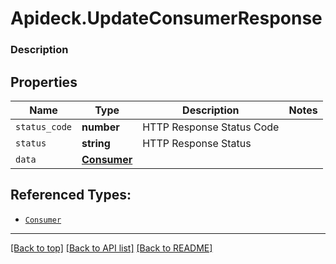 # Apideck.UpdateConsumerResponse

### Description

## Properties
Name | Type | Description | Notes
------------ | ------------- | ------------- | -------------
`status_code` | **number** | HTTP Response Status Code | 
`status` | **string** | HTTP Response Status | 
`data` | [**Consumer**](Consumer.md) |  | 





## Referenced Types:


* [`Consumer`](Consumer.md)

---

[[Back to top]](#) [[Back to API list]](../../../../README.md#documentation-for-api-endpoints) [[Back to README]](../../../../README.md)


